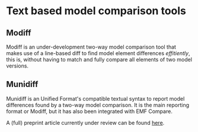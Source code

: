 # Text based model comparison tools

## Modiff

Modiff is an under-development two-way model comparison tool that makes use of a line-based diff to find model element differences *effitiently*, this is, without having to match and fully compare all elements of two model versions.

## Munidiff

Munidiff is an Unified Format's compatible textual syntax to report model differences found by a two-way model comparison. It is the main reporting format or Modiff, but it has also been integrated with EMF Compare.

A (full) preprint article currently under review can be found [here](https://unican-my.sharepoint.com/:b:/g/personal/delavegaa_unican_es/EV9oxDVmqHJArOTqGXprWQABJ6xXu5iKtbtpJY3g64uIfw?e=mvObMY).
